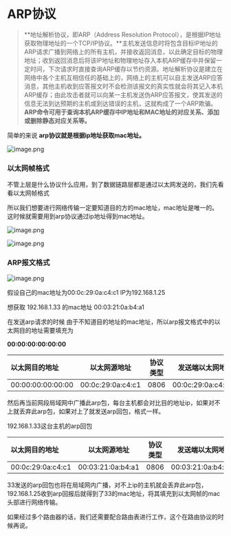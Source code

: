 # ARP协议

> **地址解析协议，即ARP（Address Resolution Protocol），是根据IP地址获取物理地址的一个TCP/IP协议。**主机发送信息时将包含目标IP地址的ARP请求广播到网络上的所有主机，并接收返回消息，以此确定目标的物理地址；收到返回消息后将该IP地址和物理地址存入本机ARP缓存中并保留一定时间，下次请求时直接查询ARP缓存以节约资源。地址解析协议是建立在网络中各个主机互相信任的基础上的，网络上的主机可以自主发送ARP应答消息，其他主机收到应答报文时不会检测该报文的真实性就会将其记入本机ARP缓存；由此攻击者就可以向某一主机发送伪ARP应答报文，使其发送的信息无法到达预期的主机或到达错误的主机，这就构成了一个ARP欺骗。**ARP命令可用于查询本机ARP缓存中IP地址和MAC地址的对应关系、添加或删除静态对应关系等。**

简单的来说 **arp协议就是根据ip地址获取mac地址。**



![image.png](https://b3logfile.com/file/2020/10/image-c46f1fef.png)



### 以太网帧格式

不管上层是什么协议什么应用，到了数据链路层都是通过以太网发送的，我们先看看以太网帧格式

所以我们想要进行网络传输一定要知道目的方的mac地址，mac地址是唯一的。这时候就需要用到arp协议通过ip地址得到mac地址。

![image.png](https://b3logfile.com/file/2020/10/image-016fa126.png)

![image.png](https://b3logfile.com/file/2020/10/image-23d0d889.png)



### ARP报文格式

![image.png](https://b3logfile.com/file/2020/10/image-be36c46b.png)



假设自己的mac地址为00:0c:29:0a:c4:c1    IP为192.168.1.25

想获取 192.168.1.33 的mac地址   00:03:21:0a:b4:a1

在发送arp请求的时候  由于不知道目的地址的mac地址，所以arp报文格式中的以太网目的地址需要填充为

**00:00:00:00:00:00**

| 以太网目的地址    | 以太网源地址      | 协议类型 |  发送端以太网地址 | 发送端IP地址 | 目的以太网地址    | 目的IP地址   |
| :---------------- | ----------------- | -------- | ----------------: | :----------: | ----------------- | ------------ |
| 00:00:00:00:00:00 | 00:0c:29:0a:c4:c1 | 0806     | 00:0c:29:0a:c4:c1 | 192.168.1.25 | 00:00:00:00:00:00 | 192.168.1.33 |

然后再当前网段局域网中广播此arp包，每台主机都会对比目的地址ip，如果对不上就丢弃此arp包，如果对上了就发送arp回包，格式一样。

192.168.1.33这台主机的arp回包

| 以太网目的地址    | 以太网源地址      | 协议类型 |  发送端以太网地址 | 发送端IP地址 | 目的以太网地址    | 目的IP地址   |
| :---------------- | ----------------- | -------- | ----------------: | :----------: | ----------------- | ------------ |
| 00:0c:29:0a:c4:c1 | 00:03:21:0a:b4:a1 | 0806     | 00:03:21:0a:b4:a1 | 192.168.1.33 | 00:0c:29:0a:c4:c1 | 192.168.1.25 |

33发送的arp回包也将在局域网内广播，对不上ip的主机就会丢弃此arp包，192.168.1.25收到arp回报后就得到了33的mac地址，将其填充到以太网帧的mac头部进行网络传输。



如果经过多个路由器的话，我们还需要配合路由表进行工作，这个在路由协议的时候再说。